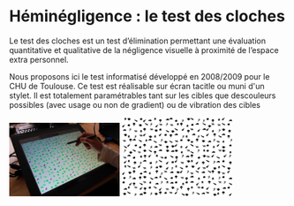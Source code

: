 # Héminégligence : le test des cloches

Le test des cloches est un test d’élimination permettant une évaluation quantitative et qualitative
de la négligence visuelle à proximité de l’espace extra personnel.

Nous proposons ici le test informatisé développé en 2008/2009 pour le CHU de Toulouse. Ce test est réalisable sur écran tacitle ou muni d'un stylet. Il est totalement paramétrables tant sur les cibles que descouleurs possibles (avec usage ou non de gradient) ou de vibration des cibles 

<img src="https://github.com/truillet/Heminegligence/blob/master/doc/hemineg.jpg" width="200" alt="test des clches"> <img src="https://github.com/truillet/Heminegligence/blob/master/doc/Image8.png" width="200" alt="exemple de test">

